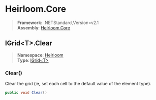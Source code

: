 # Heirloom.Core

> **Framework**: .NETStandard,Version=v2.1  
> **Assembly**: [Heirloom.Core][0]  

## IGrid\<T>.Clear

> **Namespace**: [Heirloom][0]  
> **Type**: [IGrid\<T>][1]  

### Clear()

Clear the grid (ie, set each cell to the default value of the element type).

```cs
public void Clear()
```

[0]: ../Heirloom.Core.md
[1]: Heirloom.IGrid[T].md
